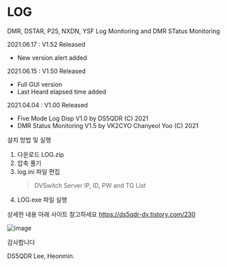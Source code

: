 # LOG
DMR, DSTAR, P25, NXDN, YSF Log Monitoring and DMR STatus Monitoring

2021.06.17 : V1.52 Released
- New version alert added

2021.06.15 : V1.50 Released
- Full GUI version
- Last Heard elapsed time added

2021.04.04 : V1.00 Released
- Five Mode Log Disp V1.0 by DS5QDR (C) 2021 
- DMR Status Monitoring V1.5 by VK2CYO Chanyeol Yoo (C) 2021


설치 방법 및 실행
1. 다운로드 LOG.zip 
2. 압축 풀기
3. log.ini 파일 편집
   > DVSwitch Server IP, ID, PW and TG List
4. LOG.exe 파일 실행


상세한 내용 아래 사이트 참고하세요
https://ds5qdr-dv.tistory.com/230

![image](https://user-images.githubusercontent.com/64110724/122065174-b249dc80-ce2c-11eb-8931-9038827a06cc.png)



감사합니다


DS5QDR Lee, Heonmin.
